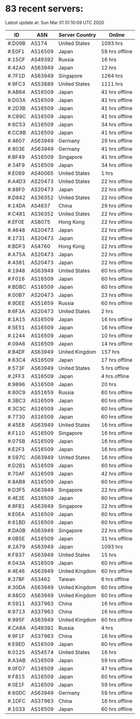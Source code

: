 # 83 recent servers:

Latest update at: Sun Mar 01 01:10:09 UTC 2020

| ID | ASN | Server Country | Online |
| -- | --- | -------------- | ------ |
| #.D09B | AS174 | United States | 1093 hrs |
| #.E0F1 | AS16509 | Japan | 59 hrs offline |
| #.15CF | AS49392 | Russia | 16 hrs |
| #.42A0 | AS63949 | Japan | 12 hrs |
| #.7F1D | AS63949 | Singapore | 1264 hrs |
| #.9FC3 | AS53889 | United States | 1111 hrs |
| #.AB64 | AS16509 | Japan | 41 hrs offline |
| #.D03A | AS16509 | Japan | 41 hrs offline |
| #.2D3B | AS16509 | Japan | 41 hrs offline |
| #.C89C | AS16509 | Japan | 41 hrs offline |
| #.6C53 | AS16509 | Japan | 34 hrs offline |
| #.CC8B | AS16509 | Japan | 41 hrs offline |
| #.4607 | AS63949 | Germany | 29 hrs offline |
| #.803E | AS63949 | Germany | 41 hrs offline |
| #.BF49 | AS16509 | Singapore | 41 hrs offline |
| #.34F9 | AS16509 | Japan | 34 hrs offline |
| #.E069 | AS40065 | United States | 1 hrs |
| #.A4D3 | AS20473 | United States | 22 hrs offline |
| #.88F0 | AS20473 | Japan | 22 hrs offline |
| #.D842 | AS36352 | United States | 22 hrs offline |
| #.14DA | AS4837 | China | 29 hrs offline |
| #.C481 | AS36352 | United States | 22 hrs offline |
| #.EF0E | AS8075 | Hong Kong | 22 hrs offline |
| #.4648 | AS20473 | Japan | 22 hrs offline |
| #.1731 | AS20473 | Japan | 22 hrs offline |
| #.BDF3 | AS4760 | Hong Kong | 22 hrs offline |
| #.A75A | AS20473 | Japan | 22 hrs offline |
| #.4381 | AS20473 | Japan | 22 hrs offline |
| #.1948 | AS63949 | United States | 60 hrs offline |
| #.F016 | AS16509 | Japan | 60 hrs offline |
| #.BDBC | AS16509 | Japan | 60 hrs offline |
| #.00B7 | AS20473 | Japan | 23 hrs offline |
| #.9DEE | AS51659 | Russia | 60 hrs offline |
| #.6F3A | AS20473 | United States | 2 hrs |
| #.1A15 | AS16509 | Japan | 16 hrs offline |
| #.5E51 | AS16509 | Japan | 16 hrs offline |
| #.1244 | AS16509 | Japan | 10 hrs offline |
| #.09A6 | AS16509 | Japan | 14 hrs offline |
| #.B4DF | AS63949 | United Kingdom | 157 hrs |
| #.63C4 | AS16509 | Japan | 17 hrs offline |
| #.573F | AS63949 | United States | 5 hrs offline |
| #.2FF3 | AS16509 | Japan | 4 hrs offline |
| #.9896 | AS16509 | Japan | 20 hrs |
| #.80C9 | AS51659 | Russia | 60 hrs offline |
| #.3BC3 | AS16509 | Japan | 60 hrs offline |
| #.3C3C | AS16509 | Japan | 60 hrs offline |
| #.7730 | AS16509 | Japan | 60 hrs offline |
| #.45E8 | AS63949 | United States | 16 hrs offline |
| #.F110 | AS16509 | Singapore | 16 hrs offline |
| #.075B | AS16509 | Japan | 16 hrs offline |
| #.E2F3 | AS16509 | Japan | 16 hrs offline |
| #.597C | AS63949 | United States | 16 hrs offline |
| #.D2B1 | AS16509 | Japan | 60 hrs offline |
| #.70AF | AS16509 | Japan | 42 hrs offline |
| #.8AB8 | AS16509 | Japan | 60 hrs offline |
| #.D3F5 | AS63949 | Singapore | 22 hrs offline |
| #.4E2E | AS16509 | Japan | 60 hrs offline |
| #.8FB1 | AS63949 | Singapore | 22 hrs offline |
| #.E0EA | AS16509 | Japan | 60 hrs offline |
| #.61BD | AS16509 | Japan | 60 hrs offline |
| #.DA0B | AS63949 | Singapore | 22 hrs offline |
| #.0B5E | AS16509 | Japan | 31 hrs offline |
| #.2A79 | AS63949 | Japan | 1093 hrs |
| #.F937 | AS63949 | United States | 15 hrs |
| #.043A | AS16509 | Japan | 60 hrs offline |
| #.4E46 | AS63949 | United Kingdom | 60 hrs offline |
| #.37BF | AS3462 | Taiwan | 6 hrs offline |
| #.30DA | AS63949 | United Kingdom | 60 hrs offline |
| #.88C0 | AS63949 | United Kingdom | 60 hrs offline |
| #.5911 | AS37963 | China | 16 hrs offline |
| #.9713 | AS37963 | China | 16 hrs offline |
| #.995F | AS63949 | United Kingdom | 60 hrs offline |
| #.CA8A | AS49392 | Russia | 4 hrs |
| #.9F1F | AS37963 | China | 16 hrs offline |
| #.E9ED | AS16509 | Japan | 60 hrs offline |
| #.0125 | AS54574 | United States | 16 hrs |
| #.A3AB | AS16509 | Japan | 59 hrs offline |
| #.0FD7 | AS16509 | Japan | 47 hrs offline |
| #.F815 | AS16509 | Japan | 60 hrs offline |
| #.0E1F | AS16509 | Japan | 59 hrs offline |
| #.60DC | AS63949 | Germany | 59 hrs offline |
| #.1DFC | AS37963 | China | 16 hrs offline |
| #.1033 | AS16509 | Japan | 60 hrs offline |


